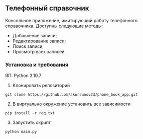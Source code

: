 ## Телефонный справочник

Консольное приложение, имитирующий работу телефонного справочника. Доступны следующие методы:
- Добавление записи;
- Редактирование записи;
- Поиск записи;
- Просмотр всех записей.

### Установка и требования

ЯП: Python 3.10.7

1. Клонировать репозиторий
```angular2html
git clone https://github.com/akorsunov23/phone_book_app.git
```
2. В виртуально окружение установить все зависимости
```angular2html
pip install -r req.txt
```
3. Запустить скрипт
```angular2html
python main.py
```